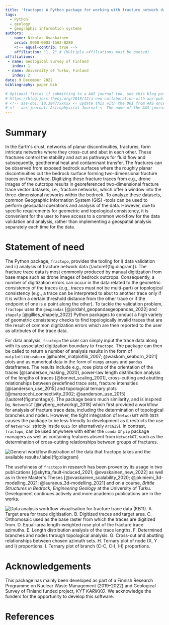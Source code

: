 ```yaml
---
title: 'fractopo: A Python package for working with fracture network data'
tags:
  - Python
  - geology
  - geographic information systems
authors:
  - name: Nikolas Ovaskainen
    orcid: 0000-0003-1562-0280
    <!-- equal-contrib: true -->
    affiliation: "1, 2" # (Multiple affiliations must be quoted)
affiliations:
 - name: Geological Survey of Finland
   index: 1
 - name: University of Turku, Finland
   index: 2
date: 9 December 2022
bibliography: paper.bib

# Optional fields if submitting to a AAS journal too, see this blog post:
# https://blog.joss.theoj.org/2018/12/a-new-collaboration-with-aas-publishing
# <!-- aas-doi: 10.3847/xxxxx <- update this with the DOI from AAS once you know it. -->
# <!-- aas-journal: Astrophysical Journal <- The name of the AAS journal. -->
---
```


# Summary

In the Earth's crust, networks of planar discontinuities, fractures,
form intricate networks where they cross-cut and abut in each other.
These fractures control the stability and act as pathways for fluid flow
and subsequently, geothermal heat and contaminant transfer. The
fractures can be observed from exposed bedrock surfaces where the
roughly planar discontinuities cut the bedrock surface forming
two-dimensional fracture traces on the surface. Digitizing these
fracture traces from e.g., drone images of the outcrops results in
georeferenced two-dimensional fracture trace vector datasets, i.e.,
fracture networks, which offer a window into the three-dimensional
networks within the bedrock. To analyze these datasets, common
Geographic Information System (GIS) -tools can be used to perform
geospatial operations and analysis of the data. However, due to specific
requirements for geometric and topological consistency, it is convenient
for the user to have access to a common workflow for the data validation
and analysis, rather than implementing a geospatial analysis separately
each time for the data.

# Statement of need

The Python package, `fractopo`, provides the tooling for i) data validation and
ii) analysis of fracture network data (\autoref{fig:diagram}). The fracture
trace data is most commonly produced by manual digitization from base maps such
as drone images of bedrock outcrops. Consequently, a number of digitization
errors can occur in the data related to the geometric consistency of the traces
(e.g., traces must not be multi-part) or topological consistency (e.g., a trace
can be interpreted to abut to another trace only if it is within a certain
threshold distance from the other trace or if the endpoint of one is a point
along the other). To tackle the validation problem, `fractopo` uses the
`geopandas` [@jordahl_geopandasgeopandas_2022] and `shapely`
[@gillies_shapely_2022] Python packages to conduct a high variety of geometric
consistency checks to find topologically invalid traces that are the result of
common digitization errors which are then reported to the user as attributes of
the trace data.

For data analysis, `fractopo`  the user can simply input the trace data along
with its associated digitization boundary to `fractopo`. The package can then
be called to return a number of analysis results in the form of
`matplotlib`/`seaborn` [@hunter_matplotlib_2007; @waskom_seaborn_2021] plots
and as numerical data in the form of `numpy` arrays and `pandas` dataframes.
The results include e.g., rose plots of the orientation of the traces
[@sanderson_making_2020], power-law length distribution analysis of the lengths
of traces [@bonnet_scaling_2001], cross-cutting and abutting relationships
between predefined trace sets, fracture intensities [@sanderson_use_2015] and
topological ternary plots [@manzocchi_connectivity_2002; @sanderson_use_2015]
(\autoref{fig:montage}). The package bears much similarity, and is inspired by,
`NetworkGT` [@nyberg_networkgt_2018] which first provided a workflow for
analysis of fracture trace data, including the determination of topological
branches and nodes. However, the tight integration of `NetworkGT` with `QGIS`
causes the package to be less friendly to development as it restricts the use
of `NetworkGT` strictly inside `QGIS` (or alternatively `ArcGIS`). In contrast,
`fractopo`, can be used anywhere with either the `conda` or `pip` package
managers as well as containing features absent from `NetworkGT`, such as the
determination of cross-cutting relationships between groups of fractures.

![General workflow illustration of the data that `fractopo` takes and the
available results.\label{fig:diagram}](figs/fractopo_2d_diagram.png)

The usefulness of `fractopo` in research has been proven by its usage in two
publications [@skytta_fault-induced_2021; @ovaskainen_new_2022] as well as in
three Master's Theses [@ovaskainen_scalability_2020;
@jokiniemi_3d-modelling_2021; @lauraeus_3d-modelling_2021] and on a course,
*Brittle Structures in Bedrock; Engineering Geology* at the University of
Turku. Development continues actively and more academic publications are
in the works.

![Data analysis workflow visualisation for fracture trace data
(``KB11``). A. Target area for trace digitisation. B. Digitized
traces and target area. C. Orthomosaic used as the base raster from
which the traces are digitized from. D. Equal-area length-weighted
rose plot of the fracture trace azimuths. E. Length distribution
analysis of the trace lengths. F. Determined branches and nodes
through topological analysis. G. Cross-cut and abutting relationships
between chosen azimuth sets. H. Ternary plot of node (X, Y and I)
proportions. I. Ternary plot of branch (C-C, C-I, I-I) proportions.
](figs/fractopo_workflow_visualisation.jpg)

# Acknowledgements

This package has mainly been developed as part of a Finnish Research Programme
on Nuclear Waste Management (2019–2022) and Geological Survey of Finland funded
project, *KYT KARIKKO*. We acknowledge the funders for the opportunity to
develop this software.

# References
